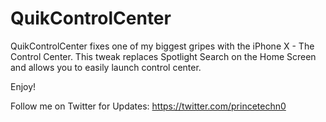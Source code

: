 # QuikControlCenter

QuikControlCenter fixes one of my biggest gripes with the iPhone X - The Control Center. 
This tweak replaces Spotlight Search on the Home Screen and allows you to easily launch control center.

Enjoy!

Follow me on Twitter for Updates: https://twitter.com/princetechn0
